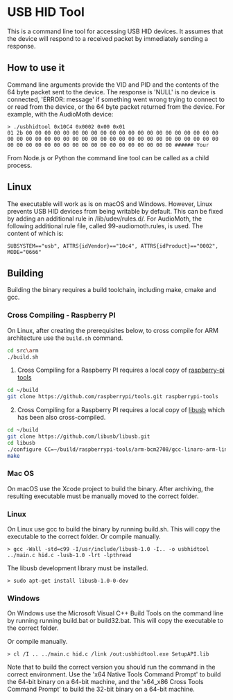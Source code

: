 # USB HID Tool #

This is a command line tool for accessing USB HID devices. It assumes that the device will respond to a received packet by immediately sending a response.

## How to use it

Command line arguments provide the VID and PID and the contents of the 64 byte packet sent to the device. The response is 'NULL' is no device is connected, 'ERROR: message' if something went wrong trying to connect to or read from the device, or the 64 byte packet returned from the device. For example, with the AudioMoth device:

```
> ./usbhidtool 0x10C4 0x0002 0x00 0x01
01 2b 00 00 00 00 00 00 00 00 00 00 00 00 00 00 00 00 00 00 00 00 00 00 00 00 00 00 00 00 00 00 00 00 00 00 00 00 00 00 00 00 00 00 00 00 00 00 00 00 00 00 00 00 00 00 00 00 00 00 00 00 00 00 ###### Your 
```

From Node.js or Python the command line tool can be called as a child process.

## Linux

The executable will work as is on macOS and Windows. However, Linux prevents USB HID devices from being writable by default. This can be fixed by adding an additional rule in /lib/udev/rules.d/. For AudioMoth, the following additional rule file, called 99-audiomoth.rules, is used. The content of which is:

```
SUBSYSTEM=="usb", ATTRS{idVendor}=="10c4", ATTRS{idProduct}=="0002", MODE="0666"
```

## Building

Building the binary requires a build toolchain, including make, cmake and gcc.

### Cross Compiling - Raspberry PI

On Linux, after creating the prerequisites below, to cross compile for ARM architecture use the `build.sh` command.

```bash
cd src\arm
./build.sh
```

1. Cross Compiling for a Raspberry PI requires a local copy of [raspberry-pi tools](https://github.com/raspberrypi/tools) 

  ```bash
  cd ~/build
  git clone https://github.com/raspberrypi/tools.git raspberrypi-tools
  ```

2. Cross Compiling for a Raspberry PI requires a local copy of [libusb](https://github.com/libusb/libusb) which has been also cross-compiled.

  ```bash
  cd ~/build
  git clone https://github.com/libusb/libusb.git
  cd libusb
  ./configure CC=~/build/raspberrypi-tools/arm-bcm2708/gcc-linaro-arm-linux-gnueabihf-raspbian-x64/bin/arm-linux-gnueabihf-gcc --host=arm-linux --enable-udev=no --enable-shared --prefix=/usr/local/libusb-rpi
  make
  ```
### Mac OS

On macOS use the Xcode project to build the binary. After archiving, the resulting executable must be manually moved to the correct folder.

### Linux

On Linux use gcc to build the binary by running build.sh. This will copy the executable to the correct folder. Or compile manually. 

```
> gcc -Wall -std=c99 -I/usr/include/libusb-1.0 -I.. -o usbhidtool ../main.c hid.c -lusb-1.0 -lrt -lpthread
```

The libusb development library must be installed.

```
> sudo apt-get install libusb-1.0-0-dev
```

### Windows

On Windows use the Microsoft Visual C++ Build Tools on the command line by running running build.bat or build32.bat. This will copy the executable to the correct folder. 

Or compile manually. 

```
> cl /I .. ../main.c hid.c /link /out:usbhidtool.exe SetupAPI.lib 
```

Note that to build the correct version you should run the command in the correct environment. Use the 'x64 Native Tools Command Prompt' to build the 64-bit binary on a 64-bit machine, and the 'x64_x86 Cross Tools Command Prompt' to build the 32-bit binary on a 64-bit machine.
